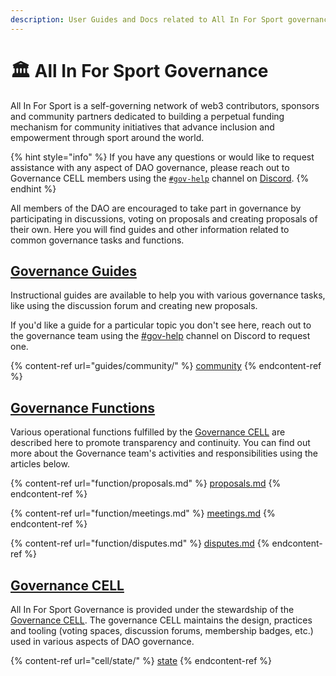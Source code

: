 ```yaml
---
description: User Guides and Docs related to All In For Sport governance
---
```


# 🏛 All In For Sport Governance

All In For Sport is a self-governing network of web3 contributors, sponsors and community partners dedicated to building a perpetual funding mechanism for community initiatives that advance inclusion and empowerment through sport around the world.

{% hint style="info" %}
If you have any questions or would like to request assistance with any aspect of DAO governance, please reach out to Governance CELL members using the [`#gov-help`](https://discord.gg/Y7v33jWPwW) channel on [Discord](https://discord.gg/Y7v33jWPwW).
{% endhint %}

All members of the DAO are encouraged to take part in governance by participating in discussions, voting on proposals and creating proposals of their own. Here you will find guides and other information related to common governance tasks and functions.

## [Governance Guides](broken-reference)

Instructional guides are available to help you with various governance tasks, like using the discussion forum and creating new proposals.&#x20;

If you'd like a guide for a particular topic you don't see here, reach out to the governance team using the [#gov-help](https://discord.gg/Y7v33jWPwW) channel on Discord to request one.

{% content-ref url="guides/community/" %}
[community](guides/community/)
{% endcontent-ref %}

## [Governance Functions](broken-reference)

Various operational functions fulfilled by the [Governance CELL](./#governance-cell) are described here to promote transparency and continuity. You can find out more about the Governance team's activities and responsibilities using the articles below.

{% content-ref url="function/proposals.md" %}
[proposals.md](function/proposals.md)
{% endcontent-ref %}

{% content-ref url="function/meetings.md" %}
[meetings.md](function/meetings.md)
{% endcontent-ref %}

{% content-ref url="function/disputes.md" %}
[disputes.md](function/disputes.md)
{% endcontent-ref %}

## [Governance CELL](broken-reference)

All In For Sport Governance is provided under the stewardship of the [Governance CELL](cell/state/). The governance CELL maintains the design, practices and tooling (voting spaces, discussion forums, membership badges, etc.) used in various aspects of DAO governance.

{% content-ref url="cell/state/" %}
[state](cell/state/)
{% endcontent-ref %}
